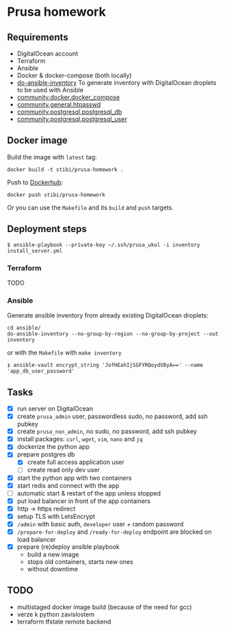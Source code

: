 # Prusa homework

## Requirements

- DigitalOcean account
- Terraform
- Ansible
- Docker & docker-compose (both locally)
- [do-ansible-inventory](https://github.com/do-community/do-ansible-inventory) To generate inventory with DigitalOcean droplets to be used with Ansible
- [community.docker.docker_compose](https://docs.ansible.com/ansible/latest/collections/community/docker/docker_compose_module.html#ansible-collections-community-docker-docker-compose-module)
- [community.general.htpasswd](https://docs.ansible.com/ansible/latest/collections/community/general/htpasswd_module.html)
- [community.postgresql.postgresql_db](https://docs.ansible.com/ansible/latest/collections/community/postgresql/postgresql_db_module.html)
- [community.postgresql.postgresql_user](https://docs.ansible.com/ansible/latest//collections/community/postgresql/postgresql_user_module.html)

## Docker image

Build the image with `latest` tag:

```
docker build -t stibi/prusa-homework .
```

Push to [Dockerhub](https://hub.docker.com/repository/docker/stibi/prusa-homework/):

```
docker push stibi/prusa-homework
```

Or you can use the `Makefile` and its `build` and `push` targets.

## Deployment steps

```
$ ansible-playbook --private-key ~/.ssh/prusa_ukol -i inventory install_server.yml
```

### Terraform

TODO

### Ansible

Generate ansible inventory from already existing DigitalOcean droplets:

```
cd ansible/
do-ansible-inventory --no-group-by-region --no-group-by-project --out inventory
```

or with the `Makefile` with `make inventory`

```
❯ ansible-vault encrypt_string 'JofHEahIjSGFYRQoydV8yA==' --name 'app_db_user_password'
```



## Tasks

- [x] run server on DigitalOcean
- [x] create `prusa_admin` user, passwordless sudo, no password, add ssh pubkey
- [x] create `prusa_non_admin`, no sudo, no password, add ssh pubkey
- [x] install packages: `curl`, `wget`, `vim`, `nano` and `jq`
- [x] dockerize the python app
- [x] prepare postgres db
  - [x] create full access application user
  - [ ] create read only dev user
- [x] start the python app with two containers
- [x] start redis and connect with the app
- [ ] automatic start & restart of the app unless stopped
- [x] put load balancer in front of the app containers
- [x] http -> https redirect
- [x] setup TLS with LetsEncrypt
- [x] `/admin` with basic auth, `developer` user + random password
- [x] `/prepare-for-deploy` and `/ready-for-deploy` endpoint are blocked on load balancer
- [x] prepare (re)deploy ansible playbook
  - build a new image
  - stops old containers, starts new ones
  - without downtime

## TODO

- multistaged docker image build (because of the need for gcc)
- verze k python zavislostem
- terraform tfstate remote backend
